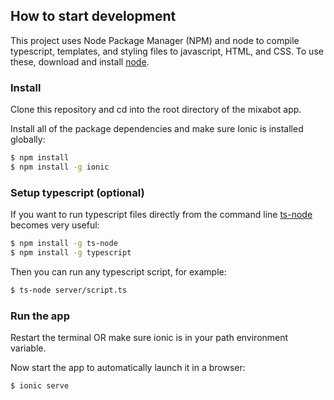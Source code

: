 ## How to start development

This project uses Node Package Manager (NPM) and node to compile typescript, 
templates, and styling files to javascript, HTML, and CSS.
To use these, download and install [node](https://nodejs.org/en/download/).

### Install
Clone this repository and cd into the root directory of the mixabot app.

Install all of the package dependencies and make sure Ionic
is installed globally:

```bash
$ npm install
$ npm install -g ionic
```

### Setup typescript (optional)
If you want to run typescript files directly from the command line
[ts-node](https://github.com/TypeStrong/ts-node) becomes very useful:
```bash
$ npm install -g ts-node
$ npm install -g typescript
```

Then you can run any typescript script, for example:

```bash
$ ts-node server/script.ts
```

### Run the app
Restart the terminal OR make sure ionic is in your path environment
variable.

Now start the app to automatically launch it in a browser:

```bash
$ ionic serve
```


